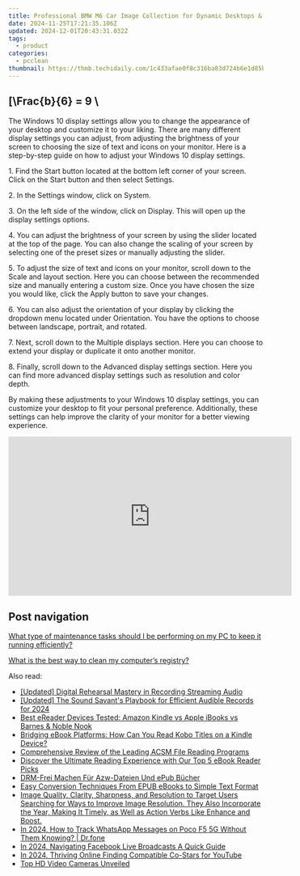 ```yaml
---
title: Professional BMW M6 Car Image Collection for Dynamic Desktops & Displays, Curated by YL Software Solutions
date: 2024-11-25T17:21:35.106Z
updated: 2024-12-01T20:43:31.032Z
tags:
  - product
categories:
  - pcclean
thumbnail: https://thmb.techidaily.com/1c433afae0f8c316ba83d724b6e1d85b8ae483fb36c0489f83439481af084268.jpg
---
```


## \[\Frac{b}{6} = 9 \

The Windows 10 display settings allow you to change the appearance of your desktop and customize it to your liking. There are many different display settings you can adjust, from adjusting the brightness of your screen to choosing the size of text and icons on your monitor. Here is a step-by-step guide on how to adjust your Windows 10 display settings. 

1\. Find the Start button located at the bottom left corner of your screen. Click on the Start button and then select Settings.

2\. In the Settings window, click on System.

3\. On the left side of the window, click on Display. This will open up the display settings options. 

4\. You can adjust the brightness of your screen by using the slider located at the top of the page. You can also change the scaling of your screen by selecting one of the preset sizes or manually adjusting the slider.

5\. To adjust the size of text and icons on your monitor, scroll down to the Scale and layout section. Here you can choose between the recommended size and manually entering a custom size. Once you have chosen the size you would like, click the Apply button to save your changes.

6\. You can also adjust the orientation of your display by clicking the dropdown menu located under Orientation. You have the options to choose between landscape, portrait, and rotated.

7\. Next, scroll down to the Multiple displays section. Here you can choose to extend your display or duplicate it onto another monitor.

8\. Finally, scroll down to the Advanced display settings section. Here you can find more advanced display settings such as resolution and color depth. 

By making these adjustments to your Windows 10 display settings, you can customize your desktop to fit your personal preference. Additionally, these settings can help improve the clarity of your monitor for a better viewing experience.

<!-- affiliate ads begin -->
<iframe width="560" height="315" src="https://www.youtube.com/embed/0pSRlspzW-A?si=A82G3Yxwj_31cKDq" title="YouTube video player" frameborder="0" allow="accelerometer; autoplay; clipboard-write; encrypted-media; gyroscope; picture-in-picture; web-share" referrerpolicy="strict-origin-when-cross-origin" allowfullscreen></iframe>
<!-- affiliate ads end -->

## Post navigation

[What type of maintenance tasks should I be performing on my PC to keep it running efficiently?](https://tools.techidaily.com/pcclean/products/)

[What is the best way to clean my computer’s registry?](https://tools.techidaily.com/pcclean/products/)

<ins class="adsbygoogle"
     style="display:block"
     data-ad-format="autorelaxed"
     data-ad-client="ca-pub-7571918770474297"
     data-ad-slot="1223367746"></ins>

<ins class="adsbygoogle"
     style="display:block"
     data-ad-client="ca-pub-7571918770474297"
     data-ad-slot="8358498916"
     data-ad-format="auto"
     data-full-width-responsive="true"></ins>

<span class="atpl-alsoreadstyle">Also read:</span>
<div><ul>
<li><a href="https://screen-video-capture.techidaily.com/updated-digital-rehearsal-mastery-in-recording-streaming-audio/"><u>[Updated] Digital Rehearsal Mastery in Recording Streaming Audio</u></a></li>
<li><a href="https://fox-info.techidaily.com/updated-the-sound-savants-playbook-for-efficient-audible-records-for-2024/"><u>[Updated] The Sound Savant's Playbook for Efficient Audible Records for 2024</u></a></li>
<li><a href="https://discover-amazing.techidaily.com/best-ereader-devices-tested-amazon-kindle-vs-apple-ibooks-vs-barnes-and-noble-nook/"><u>Best eReader Devices Tested: Amazon Kindle vs Apple iBooks vs Barnes & Noble Nook</u></a></li>
<li><a href="https://discover-amazing.techidaily.com/bridging-ebook-platforms-how-can-you-read-kobo-titles-on-a-kindle-device/"><u>Bridging eBook Platforms: How Can You Read Kobo Titles on a Kindle Device?</u></a></li>
<li><a href="https://discover-amazing.techidaily.com/comprehensive-review-of-the-leading-acsm-file-reading-programs/"><u>Comprehensive Review of the Leading ACSM File Reading Programs</u></a></li>
<li><a href="https://discover-amazing.techidaily.com/discover-the-ultimate-reading-experience-with-our-top-5-ebook-reader-picks/"><u>Discover the Ultimate Reading Experience with Our Top 5 eBook Reader Picks</u></a></li>
<li><a href="https://discover-amazing.techidaily.com/drm-frei-machen-fur-azw-dateien-und-epub-bucher/"><u>DRM-Frei Machen Für Azw-Dateien Und ePub Bücher</u></a></li>
<li><a href="https://discover-amazing.techidaily.com/easy-conversion-techniques-from-epub-ebooks-to-simple-text-format/"><u>Easy Conversion Techniques From EPUB eBooks to Simple Text Format</u></a></li>
<li><a href="https://blog-min.techidaily.com/image-quality-clarity-sharpness-and-resolution-to-target-users-searching-for-ways-to-improve-image-resolution-they-also-incorporate-the-year-making-it-timel6/"><u>Image Quality, Clarity, Sharpness, and Resolution to Target Users Searching for Ways to Improve Image Resolution. They Also Incorporate the Year, Making It Timely, as Well as Action Verbs Like Enhance and Boost.</u></a></li>
<li><a href="https://android-location-track.techidaily.com/in-2024-how-to-track-whatsapp-messages-on-poco-f5-5g-without-them-knowing-drfone-by-drfone-virtual-android/"><u>In 2024, How to Track WhatsApp Messages on Poco F5 5G Without Them Knowing? | Dr.fone</u></a></li>
<li><a href="https://facebook-videos.techidaily.com/in-2024-navigating-facebook-live-broadcasts-a-quick-guide/"><u>In 2024, Navigating Facebook Live Broadcasts A Quick Guide</u></a></li>
<li><a href="https://youtube-zero.techidaily.com/24-thriving-online-finding-compatible-co-stars-for-youtube/"><u>In 2024, Thriving Online Finding Compatible Co-Stars for YouTube</u></a></li>
<li><a href="https://extra-tips.techidaily.com/top-hd-video-cameras-unveiled/"><u>Top HD Video Cameras Unveiled</u></a></li>
</ul></div>

